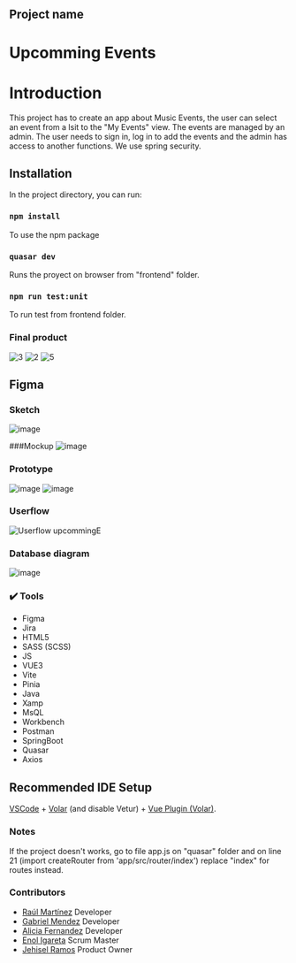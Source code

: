## Project name
# Upcomming Events

# Introduction

This project has to create an app about Music Events, the user can select an event from a lsit to the "My Events" view. The events are managed by an admin. The user needs to sign in, log in to add the events and the admin has access to another functions. We use spring security.     

## Installation

In the project directory, you can run:

###  `npm install`

To use the npm package

### `quasar dev`

Runs the proyect on browser from "frontend" folder.

### `npm run test:unit`
To run test from frontend folder.

### Final product

![3](https://user-images.githubusercontent.com/117633735/225766671-a93b05e9-bd47-45af-98b7-3aff1cb7131c.png)
![2](https://user-images.githubusercontent.com/117633735/225766752-b0118c65-7e21-44df-98c6-b69051ad690e.png)
![5](https://user-images.githubusercontent.com/117633735/225766809-ffc79384-a6c8-4e38-90aa-746ceccd705a.png)

## Figma 
### Sketch
![image](https://user-images.githubusercontent.com/117633735/225768126-5789a8a6-eb24-4e8f-8cd0-2602f2c03c56.png)

###Mockup
![image](https://user-images.githubusercontent.com/117633735/225768366-95436c7b-7fc6-41be-b519-6f2386e0d3f2.png)

### Prototype
![image](https://user-images.githubusercontent.com/117633735/225768521-0ea1e164-1e7f-4b89-9186-31f9167abf19.png)
![image](https://user-images.githubusercontent.com/117633735/225847918-9ed740d0-2792-4719-9b8b-42b2e42c49d6.png)


### Userflow
![Userflow upcommingE](https://user-images.githubusercontent.com/117633735/225780283-b3a41d5d-e7d8-4c76-b971-3676f1b61595.PNG)

### Database diagram
![image](https://user-images.githubusercontent.com/117633735/225780407-2132a53a-1b3c-47be-a33c-621c6d648a51.png)

### :heavy_check_mark: Tools

- Figma
- Jira
- HTML5
- SASS (SCSS)
- JS
- VUE3
- Vite
- Pinia
- Java
- Xamp
- MsQL
- Workbench
- Postman
- SpringBoot
- Quasar
- Axios

## Recommended IDE Setup

[VSCode](https://code.visualstudio.com/) + [Volar](https://marketplace.visualstudio.com/items?itemName=Vue.volar) (and disable Vetur) + [Vue Plugin (Volar)](https://marketplace.visualstudio.com/items?itemName=Vue.vscode-vue-plugin).

### Notes
If the project doesn't works, go to file app.js on "quasar" folder and on line 21 (import createRouter from 'app/src/router/index') replace "index" for routes instead.

### Contributors

- [Raúl Martínez](https://github.com/RaulMartinezF5) Developer
- [Gabriel Mendez](https://github.com/GabriMF) Developer
- [Alicia Fernandez](https://github.com/alcfdez) Developer
- [Enol Igareta](https://github.com/EnolCode) Scrum Master
- [Jehisel Ramos](https://github.com/JehiselRuth) Product Owner
